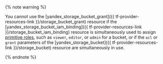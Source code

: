 {% note warning %}

You cannot use the [yandex_storage_bucket_grant]({{ tf-provider-resources-link }}/storage_bucket_grant) resource if the [yandex_storage_bucket_iam_binding]({{ tf-provider-resources-link }}/storage_bucket_iam_binding) resource is simultaneously used to assign [primitive roles](../../storage/security/index.md#primitive-roles), such as `viewer`, `editor`, or `admin` for a bucket, or if the `acl` or `grant` parameters of the [yandex_storage_bucket]({{ tf-provider-resources-link }}/storage_bucket) resource are simultaneously in use.

{% endnote %}